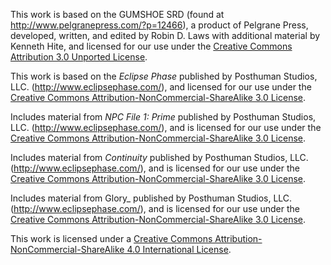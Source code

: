 This work is based on the GUMSHOE SRD (found at <http://www.pelgranepress.com/?p=12466>),
a product of Pelgrane Press, developed, written, and edited
by Robin D. Laws with additional material by Kenneth Hite, and
licensed for our use under the [Creative Commons Attribution 3.0 Unported License](http://creativecommons.org/licenses/by/3.0/).

This work is based on the _Eclipse Phase_ published by Posthuman Studios, LLC. (<http://www.eclipsephase.com/>),
and licensed for our use under the [Creative Commons Attribution-NonCommercial-ShareAlike 3.0 License](http://creativecommons.org/licenses/by-nc-sa/3.0/).

Includes material from _NPC File 1: Prime_ published by Posthuman Studios, LLC. (<http://www.eclipsephase.com/>),
and is licensed for our use under the [Creative Commons Attribution-NonCommercial-ShareAlike 3.0 License](http://creativecommons.org/licenses/by-nc-sa/3.0/).

Includes material from _Continuity_ published by Posthuman Studios, LLC. (<http://www.eclipsephase.com/>),
and is licensed for our use under the [Creative Commons Attribution-NonCommercial-ShareAlike 3.0 License](http://creativecommons.org/licenses/by-nc-sa/3.0/).

Includes material from Glory_ published by Posthuman Studios, LLC. (<http://www.eclipsephase.com/>),
and is licensed for our use under the [Creative Commons Attribution-NonCommercial-ShareAlike 3.0 License](http://creativecommons.org/licenses/by-nc-sa/3.0/).

This work is licensed under a [Creative Commons Attribution-NonCommercial-ShareAlike 4.0 International License](http://creativecommons.org/licenses/by-nc-sa/4.0/).
